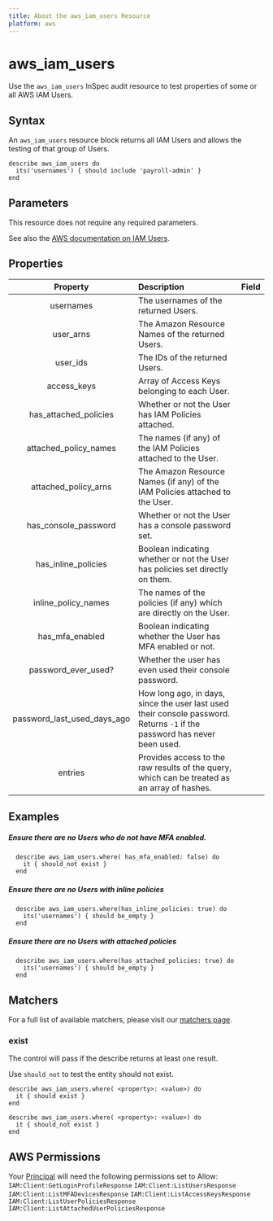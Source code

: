 ```yaml
---
title: About the aws_iam_users Resource
platform: aws
---
```


# aws\_iam\_users

Use the `aws_iam_users` InSpec audit resource to test properties of some or all AWS IAM Users.


## Syntax

An `aws_iam_users` resource block returns all IAM Users and allows the testing of that group of Users.

    describe aws_iam_users do
      its('usernames') { should include 'payroll-admin' }
    end

## Parameters

This resource does not require any required parameters.

See also the [AWS documentation on IAM Users](https://docs.aws.amazon.com/IAM/latest/UserGuide/id_users.html).

## Properties

| Property | Description | Field |
| :---: | :--- | :---: |
| usernames                       | The usernames of the returned Users. |
| user\_arns                      | The Amazon Resource Names of the returned Users. |
| user\_ids                       | The IDs of the returned Users. |
| access\_keys                    | Array of Access Keys belonging to each User.|
| has\_attached\_policies         | Whether or not the User has IAM Policies attached. |
| attached\_policy\_names         | The names (if any) of the IAM Policies attached to the User.|
| attached\_policy\_arns          | The Amazon Resource Names (if any) of the IAM Policies attached to the User. |
| has\_console\_password          | Whether or not the User has a console password set. |
| has\_inline\_policies           | Boolean indicating whether or not the User has policies set directly on them. |
| inline\_policy\_names           | The names of the policies (if any) which are directly on the User. |
| has\_mfa\_enabled               | Boolean indicating whether the User has MFA enabled or not. |
| password\_ever\_used?           | Whether the user has even used their console password. |
| password\_last\_used\_days\_ago | How long ago, in days, since the user last used their console password. Returns `-1` if the password has never been used.|
|entries                          | Provides access to the raw results of the query, which can be treated as an array of hashes. |


## Examples

##### Ensure there are no Users who do not have MFA enabled.
      describe aws_iam_users.where( has_mfa_enabled: false) do
        it { should_not exist }
      end
      
##### Ensure there are no Users with inline policies
      describe aws_iam_users.where(has_inline_policies: true) do
        its('usernames') { should be_empty }
      end
      
##### Ensure there are no Users with attached policies
      describe aws_iam_users.where(has_attached_policies: true) do
        its('usernames') { should be_empty }
      end

## Matchers

For a full list of available matchers, please visit our [matchers page](https://www.inspec.io/docs/reference/matchers/).

### exist

The control will pass if the describe returns at least one result.

Use `should_not` to test the entity should not exist.

    describe aws_iam_users.where( <property>: <value>) do
      it { should exist }
    end
      
    describe aws_iam_users.where( <property>: <value>) do
      it { should_not exist }
    end
    
## AWS Permissions

Your [Principal](https://docs.aws.amazon.com/IAM/latest/UserGuide/intro-structure.html#intro-structure-principal) will need the following permissions set to Allow: 
`IAM:Client:GetLoginProfileResponse` 
`IAM:Client:ListUsersResponse` 
`IAM:Client:ListMFADevicesResponse` 
`IAM:Client:ListAccessKeysResponse` 
`IAM:Client:ListUserPoliciesResponse` 
`IAM:Client:ListAttachedUserPoliciesResponse` 
